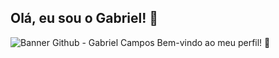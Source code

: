 ## Olá, eu sou o Gabriel! 👋
![Banner Github - Gabriel Campos](https://github.com/user-attachments/assets/2e20c5d5-3ace-4a42-ad57-c03655320400)
Bem-vindo ao meu perfil! 🚀
<!--
**GabrielCampoz/GabrielCampoz** is a ✨ _s![Uploading Banner Github - Gabriel Campos.png…]()
pecial_ ✨ repository because its `README.md` (this file) appears on your GitHub profile.

Here are some ideas to get you started:

- 🔭 I’m currently working on ...
- 🌱 I’m currently learning ...
- 👯 I’m looking to collaborate on ...
- 🤔 I’m looking for help with ...
- 💬 Ask me about ...
- 📫 How to reach me: ...
- 😄 Pronouns: ...
- ⚡ Fun fact: ...
-->
